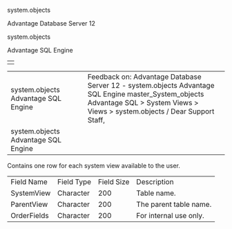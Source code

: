 system.objects




Advantage Database Server 12  

system.objects

Advantage SQL Engine

|  |
| --- |
|  |

|  |  |  |  |  |
| --- | --- | --- | --- | --- |
| system.objects  Advantage SQL Engine |  |  | Feedback on: Advantage Database Server 12 - system.objects Advantage SQL Engine master\_System\_objects Advantage SQL > System Views > Views > system.objects / Dear Support Staff, |  |
| system.objects  Advantage SQL Engine |  |  |  |  |

Contains one row for each system view available to the user.

|  |  |  |  |
| --- | --- | --- | --- |
| Field Name | Field Type | Field Size | Description |
| SystemView | Character | 200 | Table name. |
| ParentView | Character | 200 | The parent table name. |
| OrderFields | Character | 200 | For internal use only. |